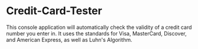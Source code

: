 # Credit-Card-Tester
This console application will automatically check the validity of a credit card number you enter in. It uses the standards for Visa, MasterCard, Discover, and American Express, as well as Luhn's Algorithm.
